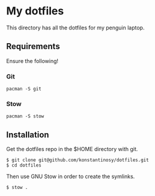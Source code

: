 # My dotfiles

This directory has all the dotfiles for my penguin laptop.

## Requirements

Ensure the following!

### Git

```
pacman -S git
```

### Stow

```
pacman -S stow
```

## Installation

Get the dotfiles repo in the $HOME directory with git.

```
$ git clone git@github.com/konstantinosy/dotfiles.git
$ cd dotfiles
```

Then use GNU Stow in order to create the symlinks.

```
$ stow .
```